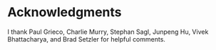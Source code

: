 # Acknowledgments

I thank Paul Grieco, Charlie Murry, Stephan Sagl, Junpeng Hu, Vivek Bhattacharya, and Brad Setzler for helpful comments.
